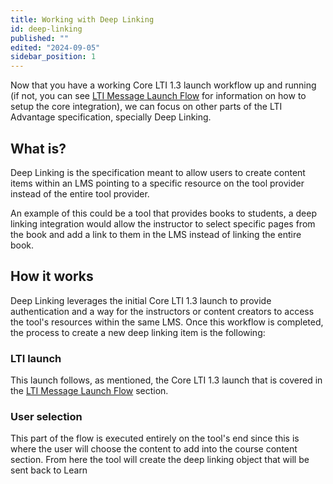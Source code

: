 ```yaml
---
title: Working with Deep Linking
id: deep-linking
published: ""
edited: "2024-09-05"
sidebar_position: 1
---
```


Now that you have a working Core LTI 1.3 launch workflow up and running (if not, you can see [LTI Message Launch Flow](/docs/blackboard/lti/1.3/core/core-launch.md) for information on how to setup the core integration), we can focus on other parts of the LTI Advantage specification, specially Deep Linking.

## What is?

Deep Linking is the specification meant to allow users to create content items within an LMS pointing to a specific resource on the tool provider instead of the entire tool provider.

An example of this could be a tool that provides books to students, a deep linking integration would allow the instructor to select specific pages from the book and add a link to them in the LMS instead of linking the entire book.

## How it works

Deep Linking leverages the initial Core LTI 1.3 launch to provide authentication and a way for the instructors or content creators to access the tool's resources within the same LMS. Once this workflow is completed, the process to create a new deep linking item is the following:

<!-- + TODO: Workflow representation -->

### LTI launch

This launch follows, as mentioned, the Core LTI 1.3 launch that is covered in the [LTI Message Launch Flow](/docs/blackboard/lti/1.3/core/core-launch.md) section.

### User selection

This part of the flow is executed entirely on the tool's end since this is where the user will choose the content to add into the course content section. From here the tool will create the deep linking object that will be sent back to Learn

